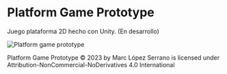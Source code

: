 # Platform Game Prototype
 Juego plataforma 2D hecho con Unity. (En desarrollo)


![Platform game prototype](https://github.com/MarcLopezS/Platform-Game-Prototype/assets/88272783/e07d7cb6-2a84-45fd-b617-b9380e3a7f29)



 Platform Game Prototype © 2023 by Marc López Serrano is licensed under Attribution-NonCommercial-NoDerivatives 4.0 International

